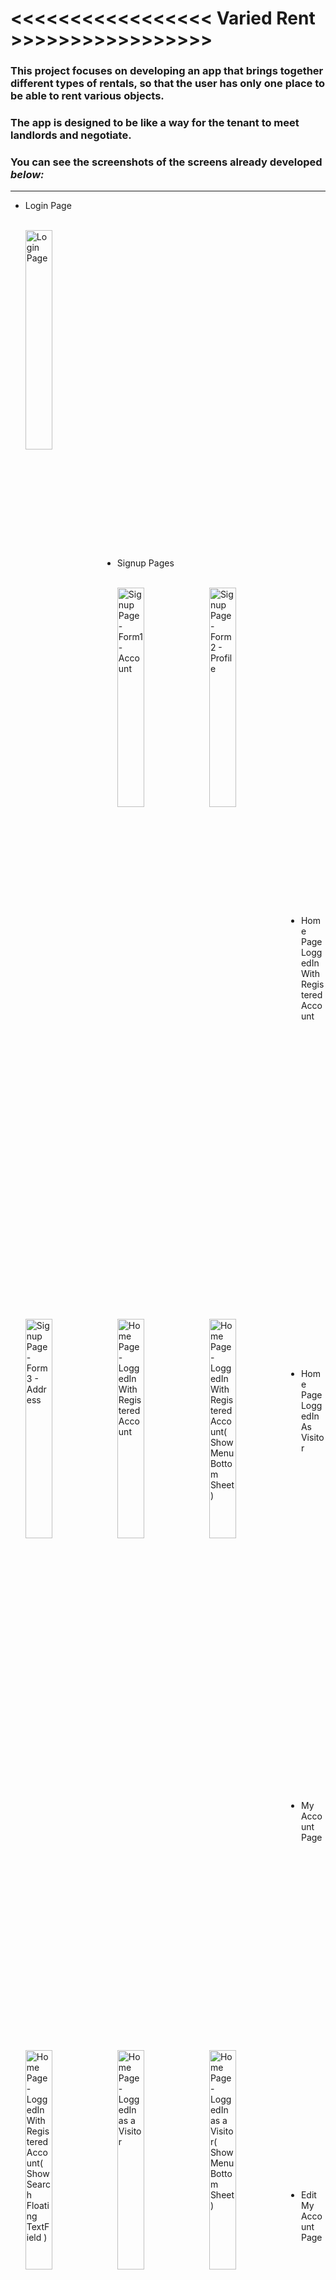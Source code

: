 # <<<<<<<<<<<<<<<<< Varied Rent >>>>>>>>>>>>>>>>>

### This project focuses on developing an app that brings together different types of rentals, so that the user has only one place to be able to rent various objects.

### The app is designed to be like a way for the tenant to meet landlords and negotiate.

### You can see the screenshots of the screens already developed _below:_

* * *

<ul>
<li>Login Page</li><br>
<p><img  src = "https://github.com/MarcosBorba/App_Varied_Rent/blob/master/screenShots/LoginPage.jpg"  align="left"  height="30%"  width="30%" title="Login Page">
<br><br><br><br><br><br><br><br><br><br><br><br><br><br><br>
<br><br><br><br><br><br><br><br><br><br><br><br><br><br><br>
</p>
<li>Signup Pages</li><br>
<p>
<img  src = "https://github.com/MarcosBorba/App_Varied_Rent/blob/master/screenShots/SignupPage(Form1-Account).jpg"  align="left"  height="30%"  width="30%" title="Signup Page - Form1 - Account">
<img  src = "https://github.com/MarcosBorba/App_Varied_Rent/blob/master/screenShots/SignupPage(Form2-Profile).jpg"  align="left"  height="30%"  width="30%" title="Signup Page - Form2 - Profile">
<img  src = "https://github.com/MarcosBorba/App_Varied_Rent/blob/master/screenShots/SignupPage(Form3-Address).jpg"  align="left"  height="30%"  width="30%" title="Signup Page - Form3 - Address">
<br><br><br><br><br><br><br><br><br><br><br><br><br><br><br>
<br><br><br><br><br><br><br><br><br><br><br><br><br><br><br>
</p>
<li>Home Page LoggedIn With Registered Account</li><br>
<p>
<img  src = "https://github.com/MarcosBorba/App_Varied_Rent/blob/master/screenShots/HomePage(LoggedInWithRegisteredAccount).jpg"  align="left"  height="30%"  width="30%" title="Home Page - LoggedIn With Registered Account">
<img  src = "https://github.com/MarcosBorba/App_Varied_Rent/blob/master/screenShots/HomePage(LoggedInWithRegisteredAccount)(ShowMenuBottomSheet).jpg"  align="left"  height="30%"  width="30%" title="Home Page - LoggedIn With Registered Account( Show Menu Bottom Sheet )">
<img  src = "https://github.com/MarcosBorba/App_Varied_Rent/blob/master/screenShots/HomePage(LoggedInWithRegisteredAccount)(ShowSearchFloatingTextField).jpg"  align="left"  height="30%"  width="30%" title="Home Page - LoggedIn With Registered Account( Show Search Floating TextField )">
<br><br><br><br><br><br><br><br><br><br><br><br><br><br><br>
<br><br><br><br><br><br><br><br><br><br><br><br><br><br><br>
</p>
<li>Home Page LoggedIn As Visitor</li><br>
<p>
<img  src = "https://github.com/MarcosBorba/App_Varied_Rent/blob/master/screenShots/HomePage(LoggedInAsAVisitor).jpg"  align="left"  height="30%"  width="30%" title="Home Page - LoggedIn as a Visitor">
<img  src = "https://github.com/MarcosBorba/App_Varied_Rent/blob/master/screenShots/HomePage(LoggedInAsAVisitor)(ShowMenuBottomSheet).jpg"  align="left"  height="30%"  width="30%" title="Home Page - LoggedIn as a Visitor( Show Menu Bottom Sheet )">
<br><br><br><br><br><br><br><br><br><br><br><br><br><br><br>
<br><br><br><br><br><br><br><br><br><br><br><br><br><br><br>
</p>
<li>My Account Page</li><br>
<p>
<img  src = "https://github.com/MarcosBorba/App_Varied_Rent/blob/master/screenShots/MyAccountPage.jpg"  align="left"  height="30%"  width="30%" title="My Account Page">
<img  src = "https://github.com/MarcosBorba/App_Varied_Rent/blob/master/screenShots/MyAccountPage(ShowMenuBottomSheet).jpg"  align="left"  height="30%"  width="30%" title="My Account Page( Show Menu Bottom Sheet )">
<br><br><br><br><br><br><br><br><br><br><br><br><br><br><br>
<br><br><br><br><br><br><br><br><br><br><br><br><br><br><br>
</p>
<li>Edit My Account Page</li><br>
<p>
<img  src = "https://github.com/MarcosBorba/App_Varied_Rent/blob/master/screenShots/EditMyAccountPage.jpg"  align="left"  height="30%"  width="30%" title="Edit My Account Page">
<br><br><br><br><br><br><br><br><br><br><br><br><br><br><br>
<br><br><br><br><br><br><br><br><br><br><br><br><br><br><br>
</p>
<li>Option Edit Email or Password Page</li><br>
<p>
<img  src = "https://github.com/MarcosBorba/App_Varied_Rent/blob/master/screenShots/OptionEditEmailOrPasswordPage.jpg"  align="left"  height="30%"  width="30%" title="Option Edit Email or Password Page">
<br><br><br><br><br><br><br><br><br><br><br><br><br><br><br>
<br><br><br><br><br><br><br><br><br><br><br><br><br><br><br>
</p>
<li>Edit Email Page</li><br>
<p>
<img  src = "https://github.com/MarcosBorba/App_Varied_Rent/blob/master/screenShots/EditEmailPage(ConfirmUser).jpg"  align="left"  height="30%"  width="30%" title="Edit Email Page - Confirm User">
<img  src = "https://github.com/MarcosBorba/App_Varied_Rent/blob/master/screenShots/EditEmailPage(ConfirmEditEmail).jpg"  align="left"  height="30%"  width="30%" title="Edit Email Page - Confirm Edit Email">
<br><br><br><br><br><br><br><br><br><br><br><br><br><br><br>
<br><br><br><br><br><br><br><br><br><br><br><br><br><br><br>
</p>
<li>Edit Password Page</li><br>
<p>
<img  src = "https://github.com/MarcosBorba/App_Varied_Rent/blob/master/screenShots/EditPasswordPage(ConfirmUser).jpg"  align="left"  height="30%"  width="30%" title="Edit Password Page - Confirm User">
<img  src = "https://github.com/MarcosBorba/App_Varied_Rent/blob/master/screenShots/EditPasswordPage(ConfirmEditPassword).jpg"  align="left"  height="30%"  width="30%" title="Edit Password Page - Confirm Edit Password">
<br><br><br><br><br><br><br><br><br><br><br><br><br><br><br>
<br><br><br><br><br><br><br><br><br><br><br><br><br><br><br>
</p>
<li>Edit Profile Page</li><br>
<p>
<img  src = "https://github.com/MarcosBorba/App_Varied_Rent/blob/master/screenShots/EditProfilePage.jpg"  align="left"  height="30%"  width="30%" title="Edit Profile Page">
<br><br><br><br><br><br><br><br><br><br><br><br><br><br><br>
<br><br><br><br><br><br><br><br><br><br><br><br><br><br><br>
</p>
<li>Edit Address Page</li><br>
<p>
<img  src = "https://github.com/MarcosBorba/App_Varied_Rent/blob/master/screenShots/EditAddressPage.jpg"  align="left"  height="30%"  width="30%" title="Edit Address Page">
<br><br><br><br><br><br><br><br><br><br><br><br><br><br><br>
<br><br><br><br><br><br><br><br><br><br><br><br><br><br><br>
</p>
</ul>